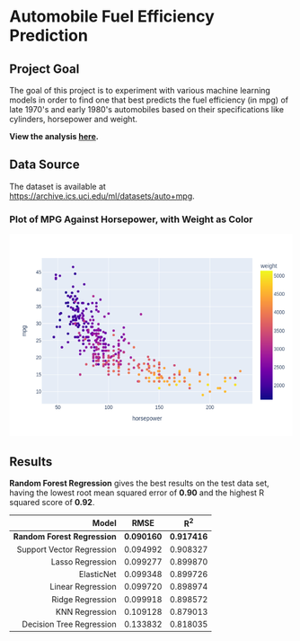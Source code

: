 # Automobile Fuel Efficiency Prediction

## Project Goal
The goal of this project is to experiment with various machine learning models in order to find one that best predicts the fuel efficiency (in mpg) of late 1970's and early 1980's automobiles based on their specifications like cylinders, horsepower and weight.

**View the analysis [here](https://github.com/Vipul97/automobile-fuel-efficiency-prediction/blob/main/automobile_fuel_efficiency_prediction.ipynb).**

## Data Source
The dataset is available at https://archive.ics.uci.edu/ml/datasets/auto+mpg.

### Plot of MPG Against Horsepower, with Weight as Color 
![Plot of MPG Against Horsepower, with Weight as Color ](mpg_weight_horsepower.png)

## Results
**Random Forest Regression** gives the best results on the test data set, having the lowest root mean squared error of **0.90** and the highest R squared score of **0.92**.

|                     Model    |     RMSE     | R<sup>2</sup> |
| ----------------------------:| :----------: | :-----------: |
| **Random Forest Regression** | **0.090160** | **0.917416**  |
|    Support Vector Regression |   0.094992   |   0.908327    |
|             Lasso Regression |   0.099277   |   0.899870    |
|                   ElasticNet |   0.099348   |   0.899726    |
|            Linear Regression |   0.099720   |   0.898974    |
|             Ridge Regression |   0.099918   |   0.898572    |
|               KNN Regression |   0.109128   |   0.879013    |
|     Decision Tree Regression |   0.133832   |   0.818035    |
